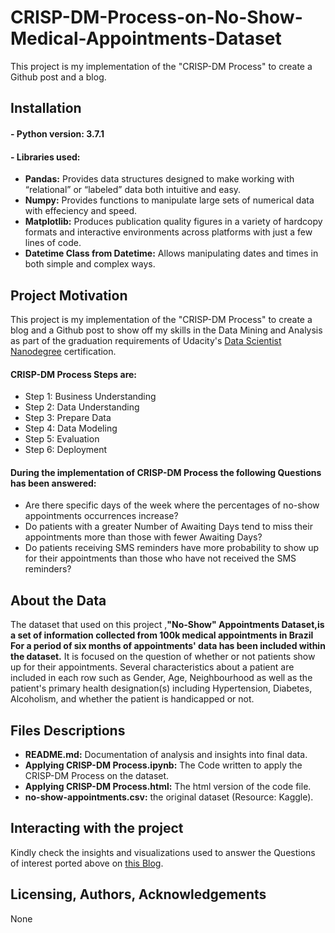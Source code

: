# CRISP-DM-Process-on-No-Show-Medical-Appointments-Dataset
This project is my implementation of the "CRISP-DM Process" to create a Github post and a blog. 

## Installation 
#### - Python version: 3.7.1
#### - Libraries used:
- **Pandas:** Provides data structures designed to make working with “relational” or “labeled” data both intuitive and easy.
- **Numpy:** Provides functions to manipulate large sets of numerical data with effeciency and speed.
- **Matplotlib:**  Produces publication quality figures in a variety of hardcopy formats and interactive environments across platforms with just a few lines of code.
- **Datetime Class from Datetime:** Allows manipulating dates and times in both simple and complex ways. 


## Project Motivation
This project is my implementation of the "CRISP-DM Process" to create a blog and a Github post to show off my skills in the Data Mining and Analysis as part of the graduation requirements of Udacity's [Data Scientist Nanodegree](https://www.udacity.com/course/data-scientist-nanodegree--nd025) certification.

#### CRISP-DM Process Steps are:
- Step 1: Business Understanding
- Step 2: Data Understanding
- Step 3: Prepare Data
-	Step 4: Data Modeling
-	Step 5: Evaluation
-	Step 6: Deployment

#### During the implementation of CRISP-DM Process the following Questions has been answered: 
- Are there specific days of the week where the percentages of no-show appointments occurrences increase?
- Do patients with a greater Number of Awaiting Days tend to miss their appointments more than those with fewer Awaiting Days? 
- Do patients receiving SMS reminders have more probability to show up for their appointments than those who have not received the SMS reminders?

## About the Data
The dataset that used on this project ,**"No-Show" Appointments Dataset,is a set of information collected from 100k medical appointments in Brazil For a period of six months of appointments' data has been included within the dataset.** It is focused on the question of whether or not patients show up for their appointments. Several characteristics about a patient are included in each row such as Gender, Age, Neighbourhood as well as the patient's primary health designation(s) including Hypertension, Diabetes, Alcoholism, and whether the patient is handicapped or not.


## Files Descriptions 
- **README.md:** Documentation of analysis and insights into final data.
- **Applying CRISP-DM Process.ipynb:** The Code written to apply the CRISP-DM Process on the dataset.
-	**Applying CRISP-DM Process.html:** The html version of the code file.
-	**no-show-appointments.csv:** the original dataset (Resource: Kaggle).

## Interacting with the project
Kindly check the insights and visualizations used to answer the Questions of interest ported above on [this Blog](https://medium.com/@najlaa.shariefi/why-do-30-of-patients-miss-their-scheduled-appointments-ec9425b8ef72). 

## Licensing, Authors, Acknowledgements 
None
